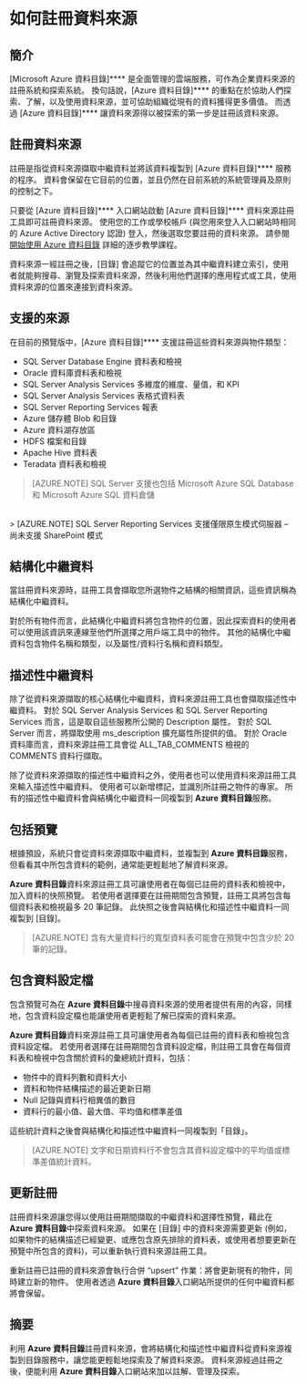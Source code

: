 <properties
   pageTitle="如何註冊資料來源"
   description="強調如何利用 [Azure 資料目錄] 註冊資料來源 (包括擷取的中繼資料欄位，以及預覽期間支援的資料來源) 的說明文章。"
   services="data-catalog"
   documentationCenter=""
   authors="steelanddata"
   manager="NA"
   editor=""
   tags=""/>
<tags
   ms.service="data-catalog"
   ms.devlang="NA"
   ms.topic="article"
   ms.tgt_pltfrm="NA"
   ms.workload="data-catalog"
   ms.date="11/20/2015"
   ms.author="maroche"/>



# 如何註冊資料來源

## 簡介

[Microsoft Azure 資料目錄]**** 是全面管理的雲端服務，可作為企業資料來源的註冊系統和探索系統。 換句話說，[Azure 資料目錄]**** 的重點在於協助人們探索、了解，以及使用資料來源，並可協助組織從現有的資料獲得更多價值。 而透過 [Azure 資料目錄]**** 讓資料來源得以被探索的第一步是註冊該資料來源。
## 註冊資料來源

註冊是指從資料來源擷取中繼資料並將該資料複製到 [Azure 資料目錄]**** 服務的程序。 資料會保留在它目前的位置，並且仍然在目前系統的系統管理員及原則的控制之下。

只要從 [Azure 資料目錄]**** 入口網站啟動 [Azure 資料目錄]**** 資料來源註冊工具即可註冊資料來源。 使用您的工作或學校帳戶 (與您用來登入入口網站時相同的 Azure Active Directory 認證) 登入，然後選取您要註冊的資料來源。
請參閱 [開始使用 Azure 資料目錄](data-catalog-get-started.md) 詳細的逐步教學課程。

資料來源一經註冊之後，[目錄] 會追蹤它的位置並為其中繼資料建立索引，使用者就能夠搜尋、瀏覽及探索資料來源，然後利用他們選擇的應用程式或工具，使用資料來源的位置來連接到資料來源。

## 支援的來源

在目前的預覽版中，[Azure 資料目錄]**** 支援註冊這些資料來源與物件類型：

* SQL Server Database Engine 資料表和檢視
* Oracle 資料庫資料表和檢視
* SQL Server Analysis Services 多維度的維度、量值，和 KPI
* SQL Server Analysis Services 表格式資料表
* SQL Server Reporting Services 報表
* Azure 儲存體 Blob 和目錄
* Azure 資料湖存放區
* HDFS 檔案和目錄
* Apache Hive 資料表
* Teradata 資料表和檢視

> [AZURE.NOTE] SQL Server 支援也包括 Microsoft Azure SQL Database 和 Microsoft Azure SQL 資料倉儲

<br/>
> [AZURE.NOTE] SQL Server Reporting Services 支援僅限原生模式伺服器 – 尚未支援 SharePoint 模式

<br/>


## 結構化中繼資料

當註冊資料來源時，註冊工具會擷取您所選物件之結構的相關資訊，這些資訊稱為結構化中繼資料。

對於所有物件而言，此結構化中繼資料將包含物件的位置，因此探索資料的使用者可以使用該資訊來連線至他們所選擇之用戶端工具中的物件。 其他的結構化中繼資料包含物件名稱和類型，以及屬性/資料行名稱和資料類型。

## 描述性中繼資料

除了從資料來源擷取的核心結構化中繼資料，資料來源註冊工具也會擷取描述性中繼資料。 對於 SQL Server Analysis Services 和 SQL Server Reporting Services 而言，這是取自這些服務所公開的 Description 屬性。 對於 SQL Server 而言，將擷取使用 ms_description 擴充屬性所提供的值。 對於 Oracle 資料庫而言，資料來源註冊工具會從 ALL_TAB_COMMENTS 檢視的 COMMENTS 資料行擷取。

除了從資料來源擷取的描述性中繼資料之外，使用者也可以使用資料來源註冊工具來輸入描述性中繼資料。 使用者可以新增標記，並識別所註冊之物件的專家。 所有的描述性中繼資料會與結構化中繼資料一同複製到 **Azure 資料目錄**服務。

## 包括預覽

根據預設，系統只會從資料來源擷取中繼資料，並複製到 **Azure 資料目錄**服務，但看看其中所包含資料的範例，通常能更輕鬆地了解資料來源。

**Azure 資料目錄**資料來源註冊工具可讓使用者在每個已註冊的資料表和檢視中，加入資料的快照預覽。 若使用者選擇要在註冊期間包含預覽，註冊工具將包含每個資料表和檢視最多 20 筆記錄。 此快照之後會與結構化和描述性中繼資料一同複製到 [目錄]。

> [AZURE.NOTE]  含有大量資料行的寬型資料表可能會在預覽中包含少於 20 筆的記錄。


## 包含資料設定檔

包含預覽可為在 **Azure 資料目錄**中搜尋資料來源的使用者提供有用的內容，同樣地，包含資料設定檔也能讓使用者更輕鬆了解已探索的資料來源。

**Azure 資料目錄**資料來源註冊工具可讓使用者為每個已註冊的資料表和檢視包含資料設定檔。 若使用者選擇在註冊期間包含資料設定檔，則註冊工具會在每個資料表和檢視中包含關於資料的彙總統計資料，包括：

* 物件中的資料列數和資料大小
* 資料和物件結構描述的最近更新日期
* Null 記錄與資料行相異值的數目
* 資料行的最小值、最大值、平均值和標準差值

這些統計資料之後會與結構化和描述性中繼資料一同複製到「目錄」。
> [AZURE.NOTE]  文字和日期資料行不會包含其資料設定檔中的平均值或標準差值統計資料。


## 更新註冊

註冊資料來源讓您得以使用註冊期間擷取的中繼資料和選擇性預覽，藉此在 **Azure 資料目錄**中探索資料來源。 如果在 [目錄] 中的資料來源需要更新 (例如，如果物件的結構描述已經變更、或應包含原先排除的資料表，或使用者想要更新在預覽中所包含的資料)，可以重新執行資料來源註冊工具。

重新註冊已註冊的資料來源會執行合併 “upsert” 作業：將會更新現有的物件，同時建立新的物件。 使用者透過 **Azure 資料目錄**入口網站所提供的任何中繼資料都將會保留。

## 摘要

利用 **Azure 資料目錄**註冊資料來源，會將結構化和描述性中繼資料從資料來源複製到目錄服務中，讓您能更輕鬆地探索及了解資料來源。 資料來源經過註冊之後，便能利用 **Azure 資料目錄**入口網站來加以註解、管理及探索。





